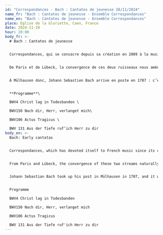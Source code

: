 ```yaml
---
id: "Correspondances - Bach : Cantates de jeunesse 28/11/2024"
name_fr: "Bach : Cantates de jeunesse - Ensemble Correspondances"
name_en: "Bach : Cantates de jeunesse - Ensemble Correspondances"
place: Eglise de la Gloriette, Caen, France
date: 2024-11-28
hour: 20:00
body_fr: >-
  # Bach : Cantates de jeunesse


  Correspondances, qui se consacre depuis sa création en 2009 à la musique française, est entré en territoire allemand dix ans plus tard par les rives de la mer Baltique. L’ensemble a ainsi joué la musique de maîtres germaniques du Nord du XVIIe siècle, mais aussi de beaucoup de musiciens voyageurs qui naviguaient alors de cour en cour depuis la Hanse jusqu’au Danemark. Dietrich Buxtehude, organiste célèbre de Ste Marie de Lübeck, est le maître incontesté de ces terres en ce temps. 


  De Paris et de Lübeck, la convergence de ces deux ruisseaux nous amène naturellement à la musique du jeune Johann Sebastian Bach. Ce musicien, formé en grande partie par sa curiosité insatiable des créations musicales qui l’ont précédé ou de celles de son temps, avait connaissance dès ses plus jeunes années d’un répertoire considérable. Sa bibliothèque musicale en atteste : la musique française y est en bonne place avec les œuvres de François Couperin ou de Nicolas de Grigny. Il avait rencontré à Lunebourg nombre de musiciens français dont un élève de Lully. Bach aura tout au long de sa vie une affinité particulière avec la musique française. Avec Charpentier ou Rameau il possède d’ailleurs un goût particulier pour les lignes musicales entremêlées, un dosage délicat entre une sensibilité à fleur de peau, une intelligence absolue du texte et une science dépassant de loin ses contemporains. C’est d’ailleurs encore un point commun entre ces trois génies : de leur vivant et même plus tard, ils sont jugés trop savants ! 


  À Mülhausen donc, Johann Sebastien Bach arrive en poste en 1707 : c’est là qu’il compose ses toutes premières cantates (la toute première serait la BWV131). Ce genre marquera durablement sa carrière et son œuvre : il en constitue l’épine dorsale. Dans ces premières œuvres, son propre génie y côtoie avec bonheur l’inspiration de ses maîtres, en premier lieu celle de Buxtehude. Bach n’occupe son poste à Mülhausen que pour quelques mois avant de rejoindre une meilleure position à la cour de Weimar. C’est dans ce court séjour que naissent les quatre cantates splendides qui composent ce programme. 


  **Programme**\

  BWV4 Christ lag in Todesbanden \

  BWV150 Nach dir, Herr, verlanget mich\

  BWV106 Actus Tragicus \

  BWV 131 Aus der Tiefe ruf’ich Herr zu dir
body_en: >-
  Bach: Early cantatas


  Correspondances, which has devoted itself to French music since its creation in 2009, entered German territory ten years later via the shores of the Baltic Sea. The ensemble has performed the music of 17th-century North German masters, as well as that of many of the travelling musicians who sailed from court to court from the Hanseatic League to Denmark. Dietrich Buxtehude, the celebrated organist of St Mary's in Lübeck, was the undisputed master of these lands at the time. 


  From Paris and Lübeck, the convergence of these two streams naturally leads us to the music of the young Johann Sebastian Bach. This musician, shaped largely by his insatiable curiosity about the musical creations that preceded him and those of his time, was familiar with a considerable repertoire from his earliest years. His music library bears witness to this: French music features prominently, with works by François Couperin and Nicolas de Grigny. In Lüneburg, he met a number of French musicians, including a pupil of Lully. Throughout his life, Bach had a special affinity with French music. Along with Charpentier and Rameau, he had a particular taste for intertwined musical lines, a delicate blend of raw sensitivity, absolute understanding of the text and a science that far surpassed his contemporaries. In fact, this is another thing these three geniuses had in common: while they were still alive, they were all considered to be great composers.


  Johann Sebastian Bach took up his post in Mülhausen in 1707, and it was here that he composed his very first cantatas (the very first would be BWV131). This genre was to have a lasting influence on his career and his work, forming the backbone of the whole. In these early works, his own genius happily rubbed shoulders with the inspiration of his masters, first and foremost Buxtehude. Bach only held his post in Mülhausen for a few months before moving on to a better position at the court in Weimar. It was during this short stay that the four splendid cantatas on this programme were written. 


  Programme

  BWV4 Christ lag in Todesbanden 

  BWV150 Nach dir, Herr, verlanget mich

  BWV106 Actus Tragicus 

  BWV 131 Aus der Tiefe ruf'ich Herr zu dir
---
```

